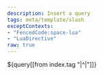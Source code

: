 ```yaml
---
description: Insert a query
tags: meta/template/slash
exceptContexts:
- "FencedCode:space-lua"
- "LuaDirective"
raw: true
---
```

${query[[from index.tag "|^|"]]}